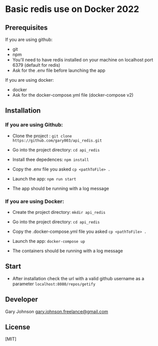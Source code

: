# Basic redis use on Docker 2022

## Prerequisites

If you are using github:

- git
- npm
- You'll need to have redis installed on your machine on localhost port 6379 (default for redis)
- Ask for the .env file before launching the app

If you are using docker:

- docker
- Ask for the docker-compose.yml file (docker-compose v2)

## Installation

### If you are using Github:

- Clone the project :
  `git clone https://github.com/gary003/api_redis.git`

- Go into the project directory:
  `cd api_redis`

- Install thee depedences:
  `npm install`

- Copy the .env file you asked
  `cp <pathToFile> .`

- Launch the app:
  `npm run start`

- The app should be running with a log message

### If you are using Docker:

- Create the project directory:
  `mkdir api_redis`

- Go into the project directory:
  `cd api_redis`

- Copy the .docker-compose.yml file you asked
  `cp <pathToFile> .`

- Launch the app:
  `docker-compose up`

- The containers should be running with a log message

## Start

- After installation check the url with a valid github username as a parameter
  `localhost:8080/repos/getify`

## Developer

Gary Johnson <gary.johnson.freelance@gmail.com>

## License

[MIT]
